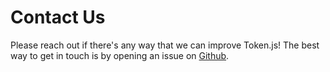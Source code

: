 # Contact Us

Please reach out if there's any way that we can improve Token.js! The best way to get in touch is by opening an issue on [Github](https://github.com/token-js/fluency.js).

